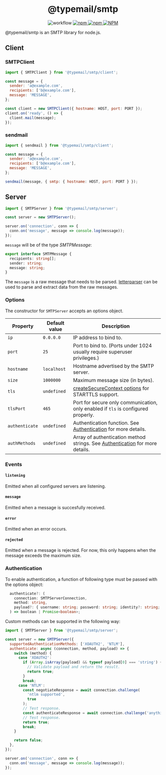<h1 align="center">
@typemail/smtp
</h1>

<p align="center">
<img alt="workflow" src="https://img.shields.io/github/actions/workflow/status/typemail/smtp/tests.yml?branch=main">
<a href="https://npmjs.com/package/@typemail/smtp">
<img alt="npm" src="https://img.shields.io/npm/v/@typemail/smtp">
<img alt="npm" src="https://img.shields.io/npm/dw/@typemail/smtp">
<img alt="NPM" src="https://img.shields.io/npm/l/@typemail/smtp">
</a>
</p>

@typemail/smtp is an SMTP library for node.js.

## Client

### SMTPClient

```js
import { SMTPClient } from '@typemail/smtp/client';

const message = {
  sender: 'a@example.com',
  recipients: ['b@example.com'],
  message: 'MESSAGE',
};

const client = new SMTPClient({ hostname: HOST, port: PORT });
client.on('ready', () => {
  client.mail(message);
});
```

### sendmail

```js
import { sendmail } from '@typemail/smtp/client';

const message = {
  sender: 'a@example.com',
  recipients: ['b@example.com'],
  message: 'MESSAGE',
};

sendmail(message, { smtp: { hostname: HOST, port: PORT } });
```

## Server

```js
import { SMTPServer } from '@typemail/smtp/server';

const server = new SMTPServer();

server.on('connection', conn => {
  conn.on('message', message => console.log(message));
});
```

`message` will be of the type _SMTPMessage_:

```ts
export interface SMTPMessage {
  recipients: string[];
  sender: string;
  message: string;
}
```

The `message` is a raw message that needs to be parsed. [letterparser](https://github.com/mat-sz/letterparser) can be used to parse and extract data from the raw messages.

### Options

The constructor for `SMTPServer` accepts an options object.

| Property       | Default value | Description                                                                                                              |
| -------------- | ------------- | ------------------------------------------------------------------------------------------------------------------------ |
| `ip`           | `0.0.0.0`     | IP address to bind to.                                                                                                   |
| `port`         | `25`          | Port to bind to. (Ports under 1024 usually require superuser privileges.)                                                |
| `hostname`     | `localhost`   | Hostname advertised by the SMTP server.                                                                                  |
| `size`         | `1000000`     | Maximum message size (in bytes).                                                                                         |
| `tls`          | `undefined`   | [createSecureContext options](https://nodejs.org/api/tls.html#tls_tls_createsecurecontext_options) for STARTTLS support. |
| `tlsPort`      | `465`         | Port for secure only communication, only enabled if `tls` is configured properly.                                        |
| `authenticate` | `undefined`   | Authentication function. See [Authentication](#Authentication) for more details.                                         |
| `authMethods`  | `undefined`   | Array of authentication method strings. See [Authentication](#Authentication) for more details.                          |

### Events

#### `listening`

Emitted when all configured servers are listening.

#### `message`

Emitted when a message is succesfully received.

#### `error`

Emitted when an error occurs.

#### `rejected`

Emitted when a message is rejected. For now, this only happens when the message exceeds the maximum size.

### Authentication

To enable authentication, a function of following type must be passed with the options object:

```ts
  authenticate?: (
    connection: SMTPServerConnection,
    method: string,
    payload?: { username: string; password: string; identity?: string; } | string[]
  ) => boolean | Promise<boolean>;
```

Custom methods can be supported in the following way:

```js
import { SMTPServer } from '@typemail/smtp/server';

const server = new SMTPServer({
  supportedAuthenticationMethods: ['XOAUTH2', 'NTLM'],
  authenticate: async (connection, method, payload) => {
    switch (method) {
      case 'XOAUTH2':
        if (Array.isArray(payload) && typeof payload[0] === 'string') {
          // Validate payload and return the result.
          return true;
        }
        break;
      case 'NTLM':
        const negotiateResponse = await connection.challenge(
          'ntlm supported',
          true
        );
        // Test response.
        const authenticateResponse = await connection.challenge('anything');
        // Test response.
        return true;
        break;
    }

    return false;
  },
});

server.on('connection', conn => {
  conn.on('message', message => console.log(message));
});
```
